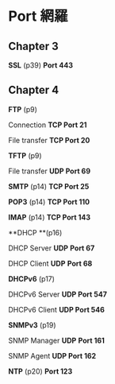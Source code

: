 # Port 網羅

## Chapter 3
**SSL** (p39) **Port 443**

## Chapter 4

**FTP** (p9)

Connection **TCP Port 21**

File transfer **TCP Port 20**

**TFTP** (p9)

File transfer **UDP Port 69**

**SMTP** (p14) **TCP Port 25**

**POP3** (p14) **TCP Port 110**

**IMAP** (p14) **TCP Port 143**

**DHCP **(p16)

DHCP Server **UDP** **Port 67**

DHCP Client **UDP** **Port 68**

**DHCPv6** (p17)

DHCPv6 Server **UDP Port 547**

DHCPv6 Client **UDP Port 546**

**SNMPv3** (p19)

SNMP Manager **UDP** **Port 161**

SNMP Agent **UDP Port 162**

**NTP** (p20) **Port 123**
